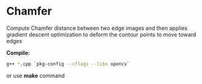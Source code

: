 # Chamfer
Compute Chamfer distance between two edge images and then applies gradient
descent optimization to deform the contour points to move toward edges

**Compile:**

```bash
g++ *.cpp `pkg-config --cflags --libs opencv`
```

or use **make** command
